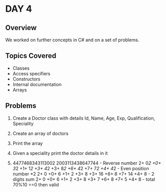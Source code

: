 # DAY 4

## Overview

We worked on further concepts in C# and on a set of problems.


##  Topics Covered

* Classes
* Access specifiers
* Constructors
* Internal documentation
* Arrays


## Problems

1. Create a Doctor class with details
Id, Name, Age, Exp, Qualification, Speciality

2. Create an array of doctors

3. Print the array

4. Given a speciality print the doctor details in it

5. 4477468343113002
2003113438647744 - Reverse number
2+ 0*2 +0+ 3*2 +1+ 1*2 +3+ 4*2 +3+ 8*2 +6+ 4*2 +7+ 7*2 +4+ 4*2 - Even position number *2
2+ 0 +0+ 6 +1+ 2 +3+ 8 +3+ 16 +6+ 8 +7+ 14 +4+ 8 - 2 digits sum
2+ 0 +0+ 6 +1+ 2 +3+ 8 +3+ 7 +6+ 8 +7+ 5 +4+ 8 - total
70%10 ==0 then valid